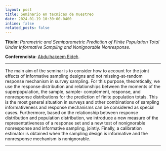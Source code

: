 ```yaml
---
layout: post
title: Seminario en tecnicas de muestreo
date: 2024-01-19 10:30:00-0400
inline: false
related_posts: false
---
```


**Titulo:** _Parametric and Semiparametric Prediction of Finite Population Total Under Informative Sampling and Nonignorable Nonresponse._

**Conferencista:** [Abdulhakeem Eideh](https://www.alquds.edu/en/faculty-team/abdulhakeem-eideh/).

---

The main aim of the seminar is to consider
how to account for the joint effects of informative sampling designs and not missing-at-random
response mechanism in survey sampling. For this purpose, theoretically, we use the response
distribution and relationships between the moments of the superpopulation, the sample, sample-
complement, response, and nonresponse distributions for the prediction of finite population totals.
This is the most general situation in surveys and other combinations of sampling informativeness
and response mechanisms can be considered as special cases. Furthermore, based on the
relationship between response distribution and population distribution, we introduce a new
measure of the representativeness of a response set and a new test of nonignorable nonresponse
and informative sampling, jointly. Finally, a calibration estimator is obtained when the sampling
design is informative and the nonresponse mechanism is nonignorable.

---
